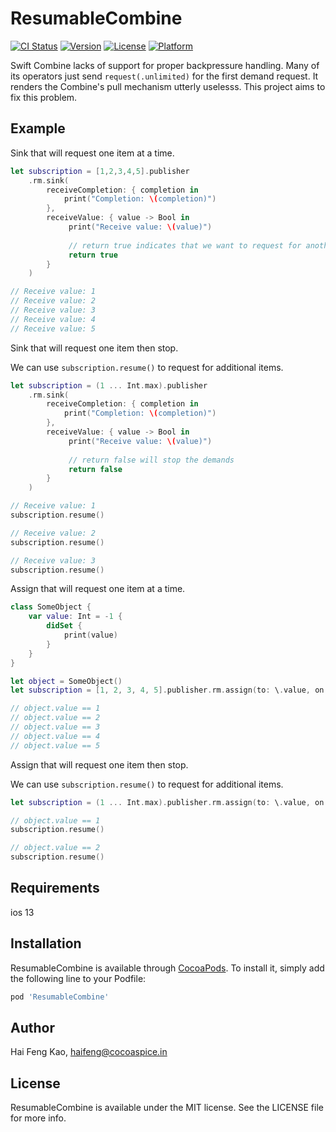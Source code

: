 # ResumableCombine

[![CI Status](https://img.shields.io/travis/HaiFengKao/ResumableCombine.svg?style=flat)](https://travis-ci.org/HaiFengKao/ResumableCombine)
[![Version](https://img.shields.io/cocoapods/v/ResumableCombine.svg?style=flat)](https://cocoapods.org/pods/ResumableCombine)
[![License](https://img.shields.io/cocoapods/l/ResumableCombine.svg?style=flat)](https://cocoapods.org/pods/ResumableCombine)
[![Platform](https://img.shields.io/cocoapods/p/ResumableCombine.svg?style=flat)](https://cocoapods.org/pods/ResumableCombine)


Swift Combine lacks of support for proper backpressure handling. Many of its operators just send `request(.unlimited)` for the first demand request. It renders the Combine's pull mechanism utterly uselesss. This project aims to fix this problem.

## Example

Sink that will request one item at a time.
```swift
let subscription = [1,2,3,4,5].publisher
    .rm.sink(
        receiveCompletion: { completion in
            print("Completion: \(completion)")
        },
        receiveValue: { value -> Bool in
             print("Receive value: \(value)")
             
             // return true indicates that we want to request for another demand
             return true
        }
    )

// Receive value: 1
// Receive value: 2
// Receive value: 3
// Receive value: 4
// Receive value: 5
```




Sink that will request one item then stop.

We can use `subscription.resume()` to request for additional items.
```swift
let subscription = (1 ... Int.max).publisher
    .rm.sink(
        receiveCompletion: { completion in
            print("Completion: \(completion)")
        },
        receiveValue: { value -> Bool in
             print("Receive value: \(value)")
             
             // return false will stop the demands 
             return false
        }
    )

// Receive value: 1
subscription.resume()

// Receive value: 2
subscription.resume()

// Receive value: 3
subscription.resume()
```

Assign that will request one item at a time.
```swift
class SomeObject {
    var value: Int = -1 {
        didSet {
            print(value)
        }
    }
}

let object = SomeObject()
let subscription = [1, 2, 3, 4, 5].publisher.rm.assign(to: \.value, on: object)

// object.value == 1
// object.value == 2
// object.value == 3
// object.value == 4
// object.value == 5
```



Assign that will request one item then stop.

We can use `subscription.resume()` to request for additional items.
```swift
let subscription = (1 ... Int.max).publisher.rm.assign(to: \.value, on: object, mode: .singleDemandThenStop)

// object.value == 1
subscription.resume()

// object.value == 2
subscription.resume()
```

## Requirements
ios 13

## Installation

ResumableCombine is available through [CocoaPods](https://cocoapods.org). To install
it, simply add the following line to your Podfile:

```ruby
pod 'ResumableCombine'
```

## Author

Hai Feng Kao, haifeng@cocoaspice.in

## License

ResumableCombine is available under the MIT license. See the LICENSE file for more info.
